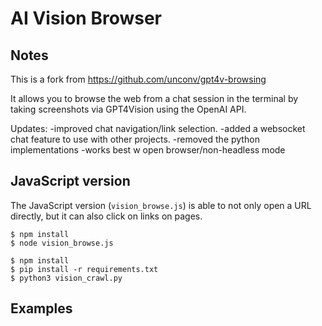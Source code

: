 # AI Vision Browser


## Notes

This is a fork from https://github.com/unconv/gpt4v-browsing

It allows you to browse the web from a chat session in the terminal by taking screenshots via GPT4Vision using the OpenAI API.

Updates:
-improved chat navigation/link selection.
-added a websocket chat feature to use with other projects.
-removed the python implementations
-works best w open browser/non-headless mode

## JavaScript version

The JavaScript version (`vision_browse.js`) is able to not only open a URL directly, but it can also click on links on pages.

```shell
$ npm install
$ node vision_browse.js
```

```shell
$ npm install
$ pip install -r requirements.txt
$ python3 vision_crawl.py
```

## Examples


